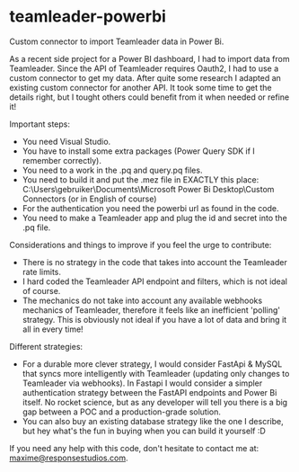 # teamleader-powerbi
Custom connector to import Teamleader data in Power Bi.

As a recent side project for a Power BI dashboard, I had to import data from Teamleader. Since the API of Teamleader requires Oauth2, I had to use a custom connector to get my data. After quite some research I adapted an existing custom connector for another API. It took some time to get the details right, but I tought others could benefit from it when needed or refine it!

Important steps:
- You need Visual Studio.
- You have to install some extra packages (Power Query SDK if I remember correctly).
- You need to a work in the .pq and query.pq files.
- You need to build it and put the .mez file in EXACTLY this place: C:\Users\gebruiker\Documents\Microsoft Power Bi Desktop\Custom Connectors (or in English of course)
- For the authentication you need the powerbi url as found in the code.
- You need to make a Teamleader app and plug the id and secret into the .pq file.

Considerations and things to improve if you feel the urge to contribute:
- There is no strategy in the code that takes into account the Teamleader rate limits.
- I hard coded the Teamleader API endpoint and filters, which is not ideal of course.
- The mechanics do not take into account any available webhooks mechanics of Teamleader, therefore it feels like an inefficient 'polling' strategy. This is obviously not ideal if you have a lot of data and bring it all in every time!

Different strategies:
- For a durable more clever strategy, I would consider FastApi & MySQL that syncs more intelligently with Teamleader (updating only changes to Teamleader via webhooks). In Fastapi I would consider a simpler authentication strategy between the FastAPI endpoints and Power Bi itself. No rocket science, but as any developer will tell you there is a big gap between a POC and a production-grade solution.
- You can also buy an existing database strategy like the one I describe, but hey what's the fun in buying when you can build it yourself :D

If you need any help with this code, don't hesitate to contact me at: maxime@responsestudios.com.
